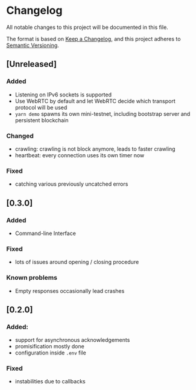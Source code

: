 # Changelog
All notable changes to this project will be documented in this file.

The format is based on [Keep a Changelog](https://keepachangelog.com/en/1.0.0/),
and this project adheres to [Semantic Versioning](https://semver.org/spec/v2.0.0.html).

## [Unreleased]
### Added
- Listening on IPv6 sockets is supported 
- Use WebRTC by default and let WebRTC decide which transport protocol will be used
- `yarn demo` spawns its own mini-testnet, including bootstrap server and persistent blockchain

### Changed
- crawling: crawling is not block anymore, leads to faster crawling
- heartbeat: every connection uses its own timer now

### Fixed
- catching various previously uncatched errors

## [0.3.0]

### Added
- Command-line Interface

### Fixed
- lots of issues around opening / closing procedure

### Known problems
- Empty responses occasionally lead crashes

## [0.2.0]

### Added:
- support for asynchronous acknowledgements
- promisification mostly done
- configuration inside `.env` file

### Fixed
- instabilities due to callbacks